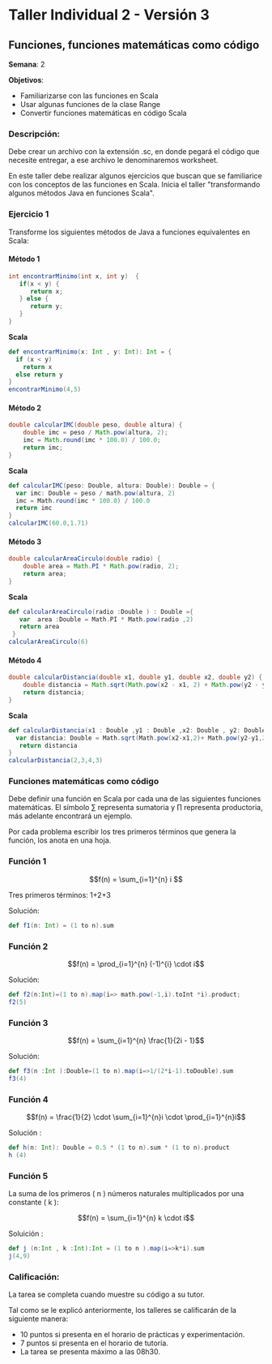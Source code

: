 # Taller Individual 2 - Versión 3
## Funciones, funciones matemáticas como código

**Semana**: 2

**Objetivos**:

- Familiarizarse con las funciones en Scala
- Usar algunas funciones de la clase Range
- Convertir funciones matemáticas en código Scala

### Descripción:

Debe crear un archivo con la extensión .sc, en donde pegará el código que necesite entregar, a ese archivo le denominaremos worksheet.

En este taller debe realizar algunos ejercicios que buscan que se familiarice con los conceptos de las funciones en Scala. Inicia el taller "transformando algunos métodos Java en funciones Scala".

### Ejercicio 1

Transforme los siguientes métodos de Java a funciones equivalentes en Scala:

#### Método 1
```java
int encontrarMinimo(int x, int y)  {
   if(x < y) {
      return x;
   } else {
      return y;
   }
}
```
**Scala**
```scala
def encontrarMinimo(x: Int , y: Int): Int = {
  if (x < y)
    return x
  else return y
}
encontrarMinimo(4,5)
```

#### Método 2
```java
double calcularIMC(double peso, double altura) {
	double imc = peso / Math.pow(altura, 2);
	imc = Math.round(imc * 100.0) / 100.0;
	return imc;
}
```
**Scala**
```scala
def calcularIMC(peso: Double, altura: Double): Double = {
  var imc: Double = peso / math.pow(altura, 2)
  imc = Math.round(imc * 100.0) / 100.0
  return imc
}
calcularIMC(60.0,1.71)
```


#### Método 3
```java
double calcularAreaCirculo(double radio) {
	double area = Math.PI * Math.pow(radio, 2);
	return area;
}
```
**Scala**
```scala
def calcularAreaCirculo(radio :Double ) : Double ={
   var  area :Double = Math.PI * Math.pow(radio ,2)
   return area
 }
calcularAreaCirculo(6)
```

#### Método 4
```java
double calcularDistancia(double x1, double y1, double x2, double y2) {
    double distancia = Math.sqrt(Math.pow(x2 - x1, 2) + Math.pow(y2 - y1, 2));
    return distancia;
}
```
**Scala**
```scala
def calcularDistancia(x1 : Double ,y1 : Double ,x2: Double , y2: Double ): Double ={
  var distancia: Double = Math.sqrt(Math.pow(x2-x1,2)+ Math.pow(y2-y1,2))
   return distancia
}
calcularDistancia(2,3,4,3)
```



### Funciones matemáticas como código

Debe definir una función en Scala por cada una de las siguientes funciones matemáticas. El símbolo ∑ representa sumatoria y ∏ representa productoria, más adelante encontrará un ejemplo.

Por cada problema escribir los tres primeros términos que genera la función, los anota en una hoja.

### Función 1

```math
f(n) = \sum_{i=1}^{n} i

```

Tres primeros términos: 1+2+3 

Solución:
```scala
def f1(n: Int) = (1 to n).sum
```

### Función 2

```math
f(n) = \prod_{i=1}^{n} (-1)^{i} \cdot i
```
Solución:
```scala
def f2(n:Int)=(1 to n).map(i=> math.pow(-1,i).toInt *i).product;
f2(5)
```


### Función 3

```math
f(n) = \sum_{i=1}^{n} \frac{1}{2i - 1}
```
Solución:
```scala
def f3(n :Int ):Double=(1 to n).map(i=>1/(2*i-1).toDouble).sum
f3(4)
```
### Función 4


```math
f(n) = \frac{1}{2} \cdot \sum_{i=1}^{n}i \cdot \prod_{i=1}^{n}i
```
Solución :
```scala
def h(n: Int): Double = 0.5 * (1 to n).sum * (1 to n).product
h (4)
```
### Función 5

La suma de los primeros \( n \) números naturales multiplicados por una constante \( k \):

```math
f(n) = \sum_{i=1}^{n} k \cdot i
```
Soluición :
```scala
def j (n:Int , k :Int):Int = (1 to n ).map(i=>k*i).sum
j(4,9)
```
### Calificación:

La tarea se completa cuando muestre su código a su tutor.

Tal como se le explicó anteriormente, los talleres se calificarán de la siguiente manera:

- 10 puntos si presenta en el horario de prácticas y experimentación.
- 7 puntos si presenta en el horario de tutoría.
- La tarea se presenta máximo a las 08h30.
